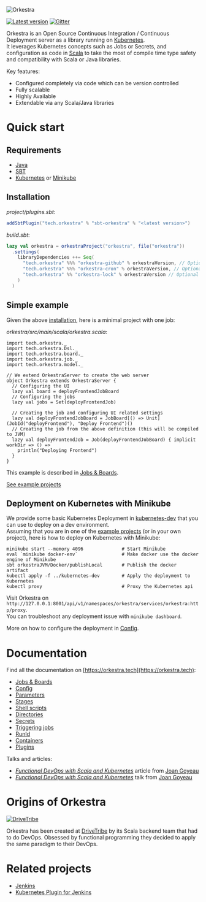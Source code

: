 <img alt="Orkestra" src="https://raw.githubusercontent.com/orkestra-tech/orkestra/master/docs/src/main/resources/microsite/img/orkestra.png" srcset="https://raw.githubusercontent.com/orkestra-tech/orkestra/master/docs/src/main/resources/microsite/img/orkestra.png 2x">

[![Latest version](https://index.scala-lang.org/orkestra-tech/orkestra/orkestra-core/latest.svg?color=blue)](https://index.scala-lang.org/orkestra-tech/orkestra/orkestra-core)
[![Gitter](https://img.shields.io/badge/gitter-join%20chat-green.svg)](https://gitter.im/Orkestra-Tech/orkestra)

Orkestra is an Open Source Continuous Integration / Continuous Deployment server as a library running on
[Kubernetes](https://kubernetes.io).  
It leverages Kubernetes concepts such as Jobs or Secrets, and configuration as code in [Scala](https://scala-lang.org)
to take the most of compile time type safety and compatibility with Scala or Java libraries.

Key features:
* Configured completely via code which can be version controlled
* Fully scalable
* Highly Available
* Extendable via any Scala/Java libraries


# Quick start

## Requirements

- [Java](https://java.com/download)
- [SBT](https://scala-sbt.org)
- [Kubernetes](https://kubernetes.io) or [Minikube](https://github.com/kubernetes/minikube)

## Installation

*project/plugins.sbt*:
```scala
addSbtPlugin("tech.orkestra" % "sbt-orkestra" % "<latest version>")
```
*build.sbt*:
```scala
lazy val orkestra = orkestraProject("orkestra", file("orkestra"))
  .settings(
    libraryDependencies ++= Seq(
      "tech.orkestra" %%% "orkestra-github" % orkestraVersion, // Optional Github plugin
      "tech.orkestra" %%% "orkestra-cron" % orkestraVersion, // Optional Cron plugin
      "tech.orkestra" %% "orkestra-lock" % orkestraVersion // Optional Lock plugin
    )
  )
```

## Simple example

Given the above [installation](#installation), here is a minimal project with one job:

*orkestra/src/main/scala/orkestra.scala*:
```tut:silent
import tech.orkestra._
import tech.orkestra.Dsl._
import tech.orkestra.board._
import tech.orkestra.job._
import tech.orkestra.model._

// We extend OrkestraServer to create the web server
object Orkestra extends OrkestraServer {
  // Configuring the UI
  lazy val board = deployFrontendJobBoard
  // Configuring the jobs
  lazy val jobs = Set(deployFrontendJob)
  
  // Creating the job and configuring UI related settings
  lazy val deployFrontendJobBoard = JobBoard[() => Unit](JobId("deployFrontend"), "Deploy Frontend")()
  // Creating the job from the above definition (this will be compiled to JVM)
  lazy val deployFrontendJob = Job(deployFrontendJobBoard) { implicit workDir => () =>
    println("Deploying Frontend")
  }
}
```
This example is described in [Jobs & Boards](https://orkestra.tech/jobsboards.html).

[See example projects](https://github.com/orkestra-tech/orkestra/tree/master/examples)

## Deployment on Kubernetes with Minikube

We provide some basic Kubernetes Deployment in [kubernetes-dev](https://github.com/orkestra-tech/orkestra/tree/master/examples/kubernetes-dev)
that you can use to deploy on a dev environment.  
Assuming that you are in one of the [example projects](https://github.com/orkestra-tech/orkestra/tree/master/examples)
(or in your own project), here is how to deploy on Kubernetes with Minikube:
```
minikube start --memory 4096              # Start Minikube
eval `minikube docker-env`                # Make docker use the docker engine of Minikube
sbt orkestraJVM/Docker/publishLocal       # Publish the docker artifact
kubectl apply -f ../kubernetes-dev        # Apply the deployment to Kubernetes
kubectl proxy                             # Proxy the Kubernetes api
```
Visit Orkestra on `http://127.0.0.1:8001/api/v1/namespaces/orkestra/services/orkestra:http/proxy`.  
You can troubleshoot any deployment issue with `minikube dashboard`.

More on how to configure the deployment in [Config](https://orkestra.tech/config.html).


# Documentation

Find all the documentation on [https://orkestra.tech](https://orkestra.tech):
- [Jobs & Boards](https://orkestra.tech/jobsboards.html)
- [Config](https://orkestra.tech/config.html)
- [Parameters](https://orkestra.tech/parameters.html)
- [Stages](https://orkestra.tech/stages.html)
- [Shell scripts](https://orkestra.tech/shells.html)
- [Directories](https://orkestra.tech/directories.html)
- [Secrets](https://orkestra.tech/secrets.html)
- [Triggering jobs](https://orkestra.tech/triggers.html)
- [RunId](https://orkestra.tech/runid.html)
- [Containers](https://orkestra.tech/containers.html)
- [Plugins](https://orkestra.tech/plugins/)

Talks and articles:
- [*Functional DevOps with Scala and Kubernetes*](https://itnext.io/functional-devops-with-scala-a-kubernetes-3d7c91bca72f) article from [Joan Goyeau](https://twitter.com/JoanG38)
- [*Functional DevOps with Scala and Kubernetes*](https://skillsmatter.com/skillscasts/12343-orchestra-devops-with-scala-and-kubernetes) talk from [Joan Goyeau](https://twitter.com/JoanG38)


# Origins of Orkestra

<a href="https://drivetribe.com"><img alt="DriveTribe" src="https://raw.githubusercontent.com/orkestra-tech/orkestra/master/docs/src/main/resources/microsite/img/drivetribe.png" srcset="https://raw.githubusercontent.com/orkestra-tech/orkestra/master/docs/src/main/resources/microsite/img/drivetribe.png 2x"></a>

Orkestra has been created at [DriveTribe](https://drivetribe.com) by its Scala backend team that had to do DevOps. Obsessed by functional programming they decided to apply the same paradigm to their DevOps.


# Related projects

* [Jenkins](https://jenkins.io)
* [Kubernetes Plugin for Jenkins](https://github.com/jenkinsci/kubernetes-plugin)
